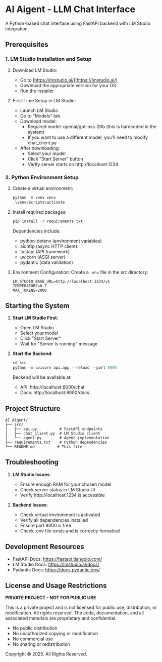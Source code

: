 # AI Aigent - LLM Chat Interface

A Python-based chat interface using FastAPI backend with LM Studio integration.

## Prerequisites

### 1. LM Studio Installation and Setup
1. Download LM Studio:
   - Go to [https://lmstudio.ai/](https://lmstudio.ai/)
   - Download the appropriate version for your OS
   - Run the installer

2. First-Time Setup in LM Studio:
   - Launch LM Studio
   - Go to "Models" tab
   - Download model:
     * Required model: openai/gpt-oss-20b (this is hardcoded in the system)
     * If you want to use a different model, you'll need to modify chat_client.py
   - After downloading:
     * Select your model
     * Click "Start Server" button
     * Verify server starts on http://localhost:1234

### 2. Python Environment Setup
1. Create a virtual environment:
   ```powershell
   python -m venv venv
   .\venv\Scripts\activate
   ```

2. Install required packages:
   ```powershell
   pip install -r requirements.txt
   ```
   
   Dependencies include:
   - python-dotenv (environment variables)
   - aiohttp (async HTTP client)
   - fastapi (API framework)
   - uvicorn (ASGI server)
   - pydantic (data validation)

3. Environment Configuration:
   Create a `.env` file in the src directory:
   ```
   LM_STUDIO_BASE_URL=http://localhost:1234/v1
   TEMPERATURE=0.7
   MAX_TOKENS=2000
   ```

## Starting the System

1. **Start LM Studio First**:
   - Open LM Studio
   - Select your model
   - Click "Start Server"
   - Wait for "Server is running" message

2. **Start the Backend**:
   ```powershell
   cd src
   python -m uvicorn api:app --reload --port 8000
   ```
   
   Backend will be available at:
   - API: http://localhost:8000/chat
   - Docs: http://localhost:8000/docs

## Project Structure
```
AI Aigent/
├── src/
│   ├── api.py          # FastAPI endpoints
│   ├── chat_client.py  # LM Studio client
│   └── agent.py        # Agent implementation
├── requirements.txt    # Python dependencies
└── README.md          # This file
```

## Troubleshooting

1. **LM Studio Issues**:
   - Ensure enough RAM for your chosen model
   - Check server status in LM Studio UI
   - Verify http://localhost:1234 is accessible

2. **Backend Issues**:
   - Check virtual environment is activated
   - Verify all dependencies installed
   - Ensure port 8000 is free
   - Check .env file exists and is correctly formatted

## Development Resources

- FastAPI Docs: https://fastapi.tiangolo.com/
- LM Studio Docs: https://lmstudio.ai/docs/
- Pydantic Docs: https://docs.pydantic.dev/

## License and Usage Restrictions

**PRIVATE PROJECT - NOT FOR PUBLIC USE**

This is a private project and is not licensed for public use, distribution, or modification. All rights reserved. 
The code, documentation, and all associated materials are proprietary and confidential.

- No public distribution
- No unauthorized copying or modification
- No commercial use
- No sharing or redistribution

Copyright © 2025. All Rights Reserved.